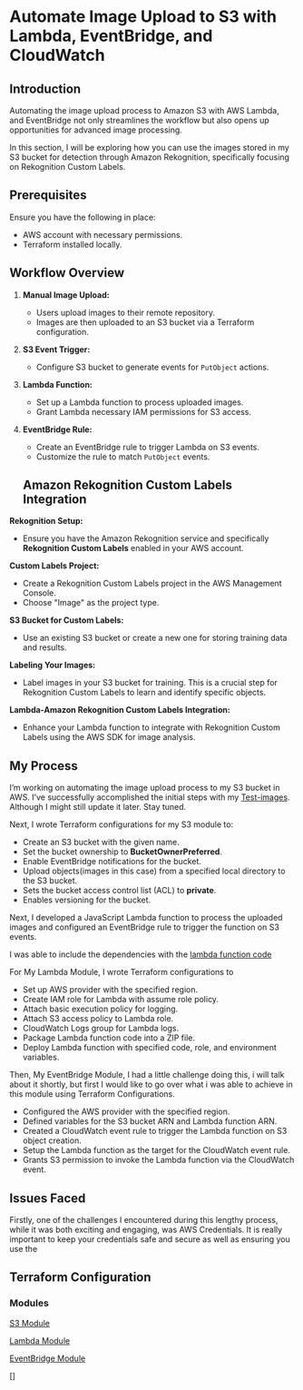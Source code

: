# Automate Image Upload to S3 with Lambda, EventBridge, and CloudWatch

## Introduction

Automating the image upload process to Amazon S3 with AWS Lambda, and EventBridge not only streamlines the workflow but also opens up opportunities for advanced image processing.

In this section, I will be exploring how you can use the images stored in my S3 bucket for detection through Amazon Rekognition, specifically focusing on Rekognition Custom Labels.

## Prerequisites

Ensure you have the following in place:

- AWS account with necessary permissions.
- Terraform installed locally.


## Workflow Overview

1. **Manual Image Upload:**
   - Users upload images to their remote repository.
   - Images are then uploaded to an S3 bucket via a Terraform configuration.

2. **S3 Event Trigger:**
   - Configure S3 bucket to generate events for `PutObject` actions.

3. **Lambda Function:**
   - Set up a Lambda function to process uploaded images.
   - Grant Lambda necessary IAM permissions for S3 access.

4. **EventBridge Rule:**
   - Create an EventBridge rule to trigger Lambda on S3 events.
   - Customize the rule to match `PutObject` events.


   ## Amazon Rekognition Custom Labels Integration


**Rekognition Setup:**
   - Ensure you have the Amazon Rekognition service and specifically **Rekognition Custom Labels** enabled in your AWS account.

 **Custom Labels Project:**
   - Create a Rekognition Custom Labels project in the AWS Management Console.
   - Choose "Image" as the project type.

 **S3 Bucket for Custom Labels:**
   - Use an existing S3 bucket or create a new one for storing training data and results.

 **Labeling Your Images:**
   - Label images in your S3 bucket for training. This is a crucial step for Rekognition Custom Labels to learn and identify specific objects.

 **Lambda-Amazon Rekognition Custom Labels Integration:**
   - Enhance your Lambda function to integrate with Rekognition Custom Labels using the AWS SDK for image analysis.



## My Process
I’m working on automating the image upload process to my S3 bucket in AWS. I’ve successfully accomplished the initial steps with my [Test-images](https://github.com/Firdous2307/aws-rekognition-with-messi-or-ronaldo/tree/main/test-images). Although I might still update it later. Stay tuned.


Next, I wrote Terraform configurations for my S3 module to:

- Create an S3 bucket with the given name.
- Set the bucket ownership to **BucketOwnerPreferred**.
- Enable EventBridge notifications for the bucket.
- Upload objects(images in this case) from a specified local directory to the S3 bucket.
- Sets the bucket access control list (ACL) to **private**.
- Enables versioning for the bucket.


Next, I developed a JavaScript Lambda function to process the uploaded images and configured an EventBridge rule to trigger the function on S3 events.

I was able to include the dependencies with the [lambda function code](https://github.com/Firdous2307/aws-rekognition-with-messi-or-ronaldo/tree/main/lambda-function)


For My Lambda Module, I wrote Terraform configurations to 

- Set up AWS provider with the specified region.
- Create IAM role for Lambda with assume role policy.
- Attach basic execution policy for logging.
- Attach S3 access policy to Lambda role.
- CloudWatch Logs group for Lambda logs.
- Package Lambda function code into a ZIP file.
- Deploy Lambda function with specified code, role, and environment variables.



Then, My EventBridge Module, I had a little challenge doing this, i will talk about it shortly, but first I would like to go over what i was able to achieve in this module using Terraform Configurations.

- Configured the AWS provider with the specified region.
- Defined variables for the S3 bucket ARN and Lambda function ARN.
- Created a CloudWatch event rule to trigger the Lambda function on S3 object creation.
- Setup the Lambda function as the target for the CloudWatch event rule.
- Grants S3 permission to invoke the Lambda function via the CloudWatch event.





## Issues Faced

Firstly, one of the challenges I encountered during this lengthy process, while it was both exciting and engaging, was AWS Credentials. It is really important to keep your credentials safe and secure as well as ensuring you use the 

## Terraform Configuration

### Modules

[S3 Module](https://github.com/Firdous2307/aws-rekognition-with-messi-or-ronaldo/tree/main/modules/s3)

[Lambda Module](https://github.com/Firdous2307/aws-rekognition-with-messi-or-ronaldo/tree/main/modules/lambda)


[EventBridge Module](https://github.com/Firdous2307/aws-rekognition-with-messi-or-ronaldo/tree/main/modules/eventbridge)

[]